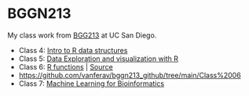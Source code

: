 # BGGN213

My class work from [BGG213](https://bioboot.github.io/bggn213_F24/) at UC San Diego.

- Class 4: [Intro to R data structures](https://github.com/vanferav/bggn213_github/tree/main/Class04)
- Class 5: [Data Exploration and visualization with R](https://github.com/vanferav/bggn213_github/tree/main/Class05)
- Class 6: [R functions](https://github.com/vanferav/bggn213_github/blob/main/Class%2006/Class%2006.md) | [Source](https://github.com/vanferav/bggn213_github/blob/main/Class%2006/Class%2006.qmd)
- https://github.com/vanferav/bggn213_github/tree/main/Class%2006
- Class 7: [Machine Learning for Bioinformatics](https://github.com/vanferav/bggn213_github/tree/main/Class%2007)


